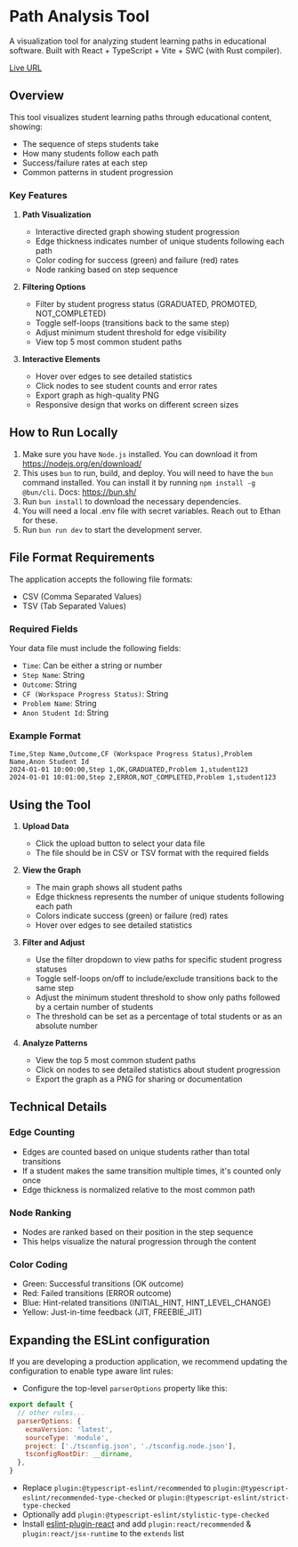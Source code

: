 # Path Analysis Tool

A visualization tool for analyzing student learning paths in educational software. Built with React + TypeScript + Vite + SWC (with Rust compiler).

[Live URL](https://path-analysis.vercel.app/)

## Overview

This tool visualizes student learning paths through educational content, showing:
- The sequence of steps students take
- How many students follow each path
- Success/failure rates at each step
- Common patterns in student progression

### Key Features

1. **Path Visualization**
   - Interactive directed graph showing student progression
   - Edge thickness indicates number of unique students following each path
   - Color coding for success (green) and failure (red) rates
   - Node ranking based on step sequence

2. **Filtering Options**
   - Filter by student progress status (GRADUATED, PROMOTED, NOT_COMPLETED)
   - Toggle self-loops (transitions back to the same step)
   - Adjust minimum student threshold for edge visibility
   - View top 5 most common student paths

3. **Interactive Elements**
   - Hover over edges to see detailed statistics
   - Click nodes to see student counts and error rates
   - Export graph as high-quality PNG
   - Responsive design that works on different screen sizes

## How to Run Locally

1. Make sure you have `Node.js` installed. You can download it from https://nodejs.org/en/download/
2. This uses `bun` to run, build, and deploy. You will need to have the `bun` command installed. You can install it by running ```npm install -g @bun/cli```. Docs: https://bun.sh/
3. Run ```bun install``` to download the necessary dependencies.
4. You will need a local .env file with secret variables. Reach out to Ethan for these.
5. Run ```bun run dev``` to start the development server.

## File Format Requirements

The application accepts the following file formats:
- CSV (Comma Separated Values)
- TSV (Tab Separated Values)

### Required Fields
Your data file must include the following fields:
- `Time`: Can be either a string or number
- `Step Name`: String
- `Outcome`: String
- `CF (Workspace Progress Status)`: String
- `Problem Name`: String
- `Anon Student Id`: String

### Example Format
```csv
Time,Step Name,Outcome,CF (Workspace Progress Status),Problem Name,Anon Student Id
2024-01-01 10:00:00,Step 1,OK,GRADUATED,Problem 1,student123
2024-01-01 10:01:00,Step 2,ERROR,NOT_COMPLETED,Problem 1,student123
```

## Using the Tool

1. **Upload Data**
   - Click the upload button to select your data file
   - The file should be in CSV or TSV format with the required fields

2. **View the Graph**
   - The main graph shows all student paths
   - Edge thickness represents the number of unique students following each path
   - Colors indicate success (green) or failure (red) rates
   - Hover over edges to see detailed statistics

3. **Filter and Adjust**
   - Use the filter dropdown to view paths for specific student progress statuses
   - Toggle self-loops on/off to include/exclude transitions back to the same step
   - Adjust the minimum student threshold to show only paths followed by a certain number of students
   - The threshold can be set as a percentage of total students or as an absolute number

4. **Analyze Patterns**
   - View the top 5 most common student paths
   - Click on nodes to see detailed statistics about student progression
   - Export the graph as a PNG for sharing or documentation

## Technical Details

### Edge Counting
- Edges are counted based on unique students rather than total transitions
- If a student makes the same transition multiple times, it's counted only once
- Edge thickness is normalized relative to the most common path

### Node Ranking
- Nodes are ranked based on their position in the step sequence
- This helps visualize the natural progression through the content

### Color Coding
- Green: Successful transitions (OK outcome)
- Red: Failed transitions (ERROR outcome)
- Blue: Hint-related transitions (INITIAL_HINT, HINT_LEVEL_CHANGE)
- Yellow: Just-in-time feedback (JIT, FREEBIE_JIT)

## Expanding the ESLint configuration

If you are developing a production application, we recommend updating the configuration to enable type aware lint rules:

- Configure the top-level `parserOptions` property like this:

```js
export default {
  // other rules...
  parserOptions: {
    ecmaVersion: 'latest',
    sourceType: 'module',
    project: ['./tsconfig.json', './tsconfig.node.json'],
    tsconfigRootDir: __dirname,
  },
}
```

- Replace `plugin:@typescript-eslint/recommended` to `plugin:@typescript-eslint/recommended-type-checked` or `plugin:@typescript-eslint/strict-type-checked`
- Optionally add `plugin:@typescript-eslint/stylistic-type-checked`
- Install [eslint-plugin-react](https://github.com/jsx-eslint/eslint-plugin-react) and add `plugin:react/recommended` & `plugin:react/jsx-runtime` to the `extends` list
